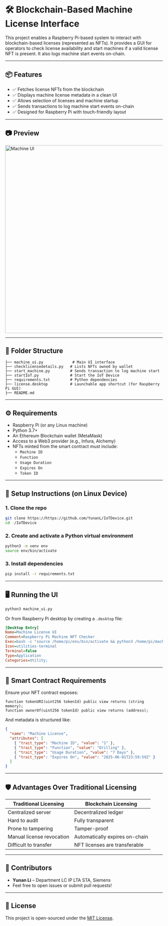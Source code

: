 # 🛠️ Blockchain-Based Machine License Interface

This project enables a Raspberry Pi-based system to interact with blockchain-based licenses (represented as NFTs). It provides a GUI for operators to check license availability and start machines if a valid license NFT is present. It also logs machine start events on-chain.

---

## 📦 Features

- ✅ Fetches license NFTs from the blockchain
- ✅ Displays machine license metadata in a clean UI
- ✅ Allows selection of licenses and machine startup
- ✅ Sends transactions to log machine start events on-chain
- ✅ Designed for Raspberry Pi with touch-friendly layout

---

## 📷 Preview

<img src="screenshot.png" alt="Machine UI" width="600">

---

## 📁 Folder Structure

```
├── machine_ui.py             # Main UI interface
├── checklicensedetails.py   # Lists NFTs owned by wallet
├── start_machine.py         # Sends transaction to log machine start
├── startIoT.py              # Start the IoT Device 
├── requirements.txt         # Python dependencies
├── license.desktop          # Launchable app shortcut (for Raspberry Pi GUI)
├── README.md
```

---

## ⚙️ Requirements

- Raspberry Pi (or any Linux machine)
- Python 3.7+
- An Ethereum Blockchain wallet (MetaMask) 
- Access to a Web3 provider (e.g., Infura, Alchemy)
- NFTs minted from the smart contract must include:
  - `Machine ID`
  - `Function`
  - `Usage Duration`
  - `Expires On`
  - `Token ID`

---

## 🧪 Setup Instructions (on Linux Device)

### 1. Clone the repo

```bash
git clone https://https://github.com/YunanL/IoTDevice.git
cd -/IoTDevice
```

### 2. Create and activate a Python virtual environment

```bash
python3 -m venv env
source env/bin/activate
```

### 3. Install dependencies

```bash
pip install -r requirements.txt
```

---

## 🖥️ Running the UI

```bash
python3 machine_ui.py
```

Or from Raspberry Pi desktop by creating a `.desktop` file:

```ini
[Desktop Entry]
Name=Machine License UI
Comment=Raspberry Pi Machine NFT Checker
Exec=bash -c "source /home/pi/env/bin/activate && python3 /home/pi/machine_ui.py"
Icon=utilities-terminal
Terminal=false
Type=Application
Categories=Utility;
```

---

## 🔗 Smart Contract Requirements

Ensure your NFT contract exposes:

```solidity
function tokenURI(uint256 tokenId) public view returns (string memory);
function ownerOf(uint256 tokenId) public view returns (address);
```

And metadata is structured like:

```json
{
  "name": "Machine License",
  "attributes": [
    { "trait_type": "Machine ID", "value": "1" },
    { "trait_type": "Function", "value": "Drilling" },
    { "trait_type": "Usage Duration", "value": "7 Days" },
    { "trait_type": "Expires On", "value": "2025-06-01T23:59:59Z" }
  ]
}
```

---

## 🛡️ Advantages Over Traditional Licensing

| Traditional Licensing | Blockchain Licensing |
|------------------------|----------------------|
| Centralized server | Decentralized ledger |
| Hard to audit | Fully transparent |
| Prone to tampering | Tamper-proof |
| Manual license revocation | Automatically expires on-chain |
| Difficult to transfer | NFT licenses are transferable |

---

## 🤝 Contributors

- **Yunan Li** – Department LC IP LTA STA, Siemens  
- Feel free to open issues or submit pull requests!

---

## 📜 License

This project is open-sourced under the [MIT License](LICENSE).
